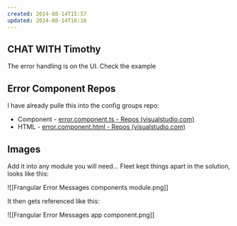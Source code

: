 ```yaml
---
created: 2024-08-14T15:57
updated: 2024-08-14T16:18
---
```

## CHAT WITH Timothy

The error handling is on the UI. Check the example

## Error Component Repos

I have already pulle this into the config groups repo:

- Component - [error.component.ts - Repos (visualstudio.com)](https://mixtelematics.visualstudio.com/Fleet/_git/Fleet.Services.Operations.UI?path=/src/app/shared/components/models/error/error.component.ts "https://mixtelematics.visualstudio.com/fleet/_git/fleet.services.operations.ui?path=/src/app/shared/components/models/error/error.component.ts")
- HTML - [error.component.html - Repos (visualstudio.com)](https://mixtelematics.visualstudio.com/Fleet/_git/Fleet.Services.Operations.UI?path=/src/app/shared/components/models/error/error.component.html "https://mixtelematics.visualstudio.com/fleet/_git/fleet.services.operations.ui?path=/src/app/shared/components/models/error/error.component.html")

## Images

Add it into any module you will need... Fleet kept things apart in the solution, looks like this:

![[Frangular Error Messages components module.png]]

It then gets referenced like this:

![[Frangular Error Messages app component.png]]
